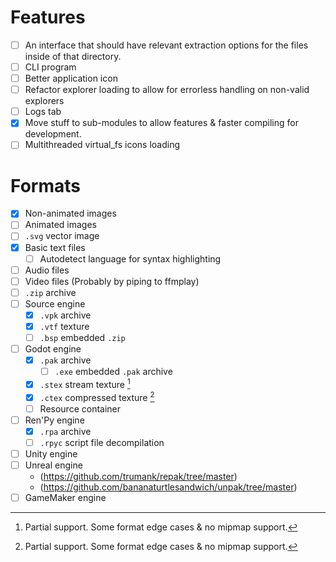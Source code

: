 
# Features

- [ ] An interface that should have relevant extraction options for the files inside of that directory.
- [ ] CLI program
- [ ] Better application icon
- [ ] Refactor explorer loading to allow for errorless handling on non-valid explorers
- [ ] Logs tab
- [x] Move stuff to sub-modules to allow features & faster compiling for development.
- [ ] Multithreaded virtual_fs icons loading

# Formats

- [x] Non-animated images
- [ ] Animated images
- [ ] `.svg` vector image
- [x] Basic text files
    - [ ] Autodetect language for syntax highlighting
- [ ] Audio files
- [ ] Video files (Probably by piping to ffmplay)
- [ ] `.zip` archive
- [ ] Source engine
    - [x] `.vpk` archive
    - [x] `.vtf` texture
    - [ ] `.bsp` embedded `.zip`
- [ ] Godot engine
    - [x] `.pak` archive
        - [ ] `.exe` embedded `.pak` archive
    - [x] `.stex` stream texture [^godot-texture-partial-support]
    - [x] `.ctex` compressed texture [^godot-texture-partial-support]
    - [ ] Resource container
- [ ] Ren'Py engine
    - [x] `.rpa` archive
    - [ ] `.rpyc` script file decompilation
- [ ] Unity engine
- [ ] Unreal engine
    * (https://github.com/trumank/repak/tree/master)
    * (https://github.com/bananaturtlesandwich/unpak/tree/master)
- [ ] GameMaker engine

[^godot-texture-partial-support]: Partial support. Some format edge cases & no mipmap support.
